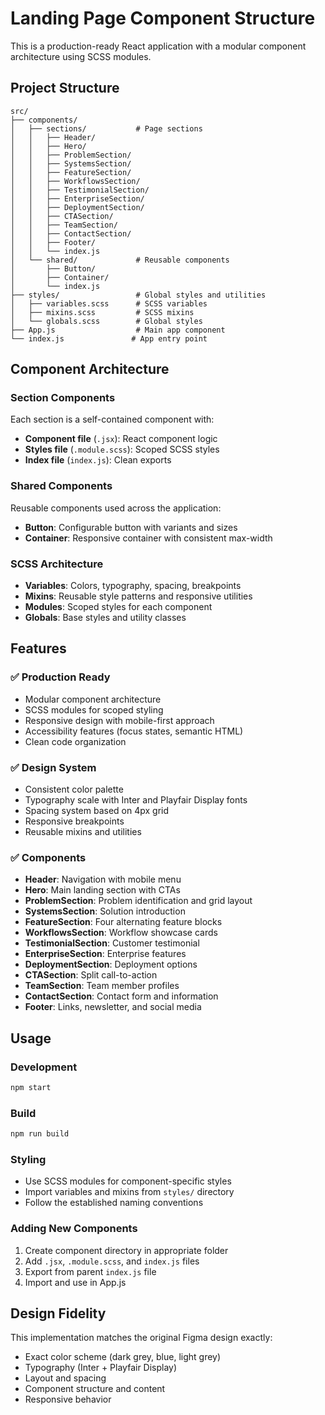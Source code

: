 # Landing Page Component Structure

This is a production-ready React application with a modular component architecture using SCSS modules.

## Project Structure

```
src/
├── components/
│   ├── sections/           # Page sections
│   │   ├── Header/
│   │   ├── Hero/
│   │   ├── ProblemSection/
│   │   ├── SystemsSection/
│   │   ├── FeatureSection/
│   │   ├── WorkflowsSection/
│   │   ├── TestimonialSection/
│   │   ├── EnterpriseSection/
│   │   ├── DeploymentSection/
│   │   ├── CTASection/
│   │   ├── TeamSection/
│   │   ├── ContactSection/
│   │   ├── Footer/
│   │   └── index.js
│   └── shared/             # Reusable components
│       ├── Button/
│       ├── Container/
│       └── index.js
├── styles/                 # Global styles and utilities
│   ├── variables.scss      # SCSS variables
│   ├── mixins.scss         # SCSS mixins
│   └── globals.scss        # Global styles
├── App.js                  # Main app component
└── index.js               # App entry point
```

## Component Architecture

### Section Components
Each section is a self-contained component with:
- **Component file** (`.jsx`): React component logic
- **Styles file** (`.module.scss`): Scoped SCSS styles
- **Index file** (`index.js`): Clean exports

### Shared Components
Reusable components used across the application:
- **Button**: Configurable button with variants and sizes
- **Container**: Responsive container with consistent max-width

### SCSS Architecture
- **Variables**: Colors, typography, spacing, breakpoints
- **Mixins**: Reusable style patterns and responsive utilities
- **Modules**: Scoped styles for each component
- **Globals**: Base styles and utility classes

## Features

### ✅ Production Ready
- Modular component architecture
- SCSS modules for scoped styling
- Responsive design with mobile-first approach
- Accessibility features (focus states, semantic HTML)
- Clean code organization

### ✅ Design System
- Consistent color palette
- Typography scale with Inter and Playfair Display fonts
- Spacing system based on 4px grid
- Responsive breakpoints
- Reusable mixins and utilities

### ✅ Components
- **Header**: Navigation with mobile menu
- **Hero**: Main landing section with CTAs
- **ProblemSection**: Problem identification and grid layout
- **SystemsSection**: Solution introduction
- **FeatureSection**: Four alternating feature blocks
- **WorkflowsSection**: Workflow showcase cards
- **TestimonialSection**: Customer testimonial
- **EnterpriseSection**: Enterprise features
- **DeploymentSection**: Deployment options
- **CTASection**: Split call-to-action
- **TeamSection**: Team member profiles
- **ContactSection**: Contact form and information
- **Footer**: Links, newsletter, and social media

## Usage

### Development
```bash
npm start
```

### Build
```bash
npm run build
```

### Styling
- Use SCSS modules for component-specific styles
- Import variables and mixins from `styles/` directory
- Follow the established naming conventions

### Adding New Components
1. Create component directory in appropriate folder
2. Add `.jsx`, `.module.scss`, and `index.js` files
3. Export from parent `index.js` file
4. Import and use in App.js

## Design Fidelity
This implementation matches the original Figma design exactly:
- Exact color scheme (dark grey, blue, light grey)
- Typography (Inter + Playfair Display)
- Layout and spacing
- Component structure and content
- Responsive behavior
